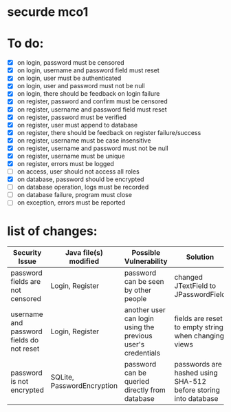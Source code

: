 # securde mco1

# To do:
- [x] on login, password must be censored
- [x] on login, username and password field must reset
- [x] on login, user must be authenticated
- [x] on login, user and password must not be null
- [x] on login, there should be feedback on login failure
- [x] on register, password and confirm must be censored
- [x] on register, username and password field must reset
- [x] on register, password must be verified
- [x] on register, user must append to database
- [x] on register, there should be feedback on register failure/success
- [x] on register, username must be case insensitive
- [x] on register, username and password must not be null
- [x] on register, username must be unique
- [x] on register, errors must be logged
- [ ] on access, user should not access all roles
- [x] on database, password should be encrypted
- [ ] on database operation, logs must be recorded
- [ ] on database failure, program must close
- [ ] on exception, errors must be reported

# list of changes:
Security Issue | Java file(s) modified | Possible Vulnerability | Solution
-|-|-|-
password fields are not censored | Login, Register | password can be seen by other people | changed JTextField to JPasswordField
username and password fields do not reset | Login, Register | another user can login using the previous user's credentials | fields are reset to empty string when changing views
password is not encrypted | SQLite, PasswordEncryption | password can be queried directly from database | passwords are hashed using SHA-512 before storing into database
